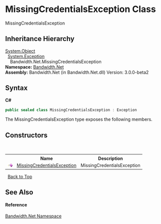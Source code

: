 ﻿# MissingCredentialsException Class
 

MissingCredentialsException


## Inheritance Hierarchy
<a href="http://msdn2.microsoft.com/en-us/library/e5kfa45b" target="_blank">System.Object</a><br />&nbsp;&nbsp;<a href="http://msdn2.microsoft.com/en-us/library/c18k6c59" target="_blank">System.Exception</a><br />&nbsp;&nbsp;&nbsp;&nbsp;Bandwidth.Net.MissingCredentialsException<br />
**Namespace:**&nbsp;<a href ="N_Bandwidth_Net.md">Bandwidth.Net</a><br />**Assembly:**&nbsp;Bandwidth.Net (in Bandwidth.Net.dll) Version: 3.0.0-beta2

## Syntax

**C#**<br />
``` C#
public sealed class MissingCredentialsException : Exception
```

The MissingCredentialsException type exposes the following members.


## Constructors
&nbsp;<table><tr><th></th><th>Name</th><th>Description</th></tr><tr><td>![Public method](media/pubmethod.gif "Public method")</td><td><a href ="M_Bandwidth_Net_MissingCredentialsException__ctor.md">MissingCredentialsException</a></td><td>
MissingCredentialsException</td></tr></table>&nbsp;
<a href="#missingcredentialsexception-class">Back to Top</a>

## See Also


#### Reference
<a href ="N_Bandwidth_Net.md">Bandwidth.Net Namespace</a><br />